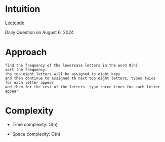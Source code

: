 # Intuition

[Leetcode](https://leetcode.com/problems/minimum-number-of-pushes-to-type-word-ii/)

Daily Question on August 6, 2024

# Approach

```
find the frequency of the lowercase letters in the word O(n)
sort the frequency.
the top eight letters will be assigned to eight keys
and then continue to assigned th next top eight letters; types twice for each letter appear
and then for the rest of the letters. type three times for each letter appear
```

# Complexity

- Time complexity: O(n)

- Space complexity: O(n)
